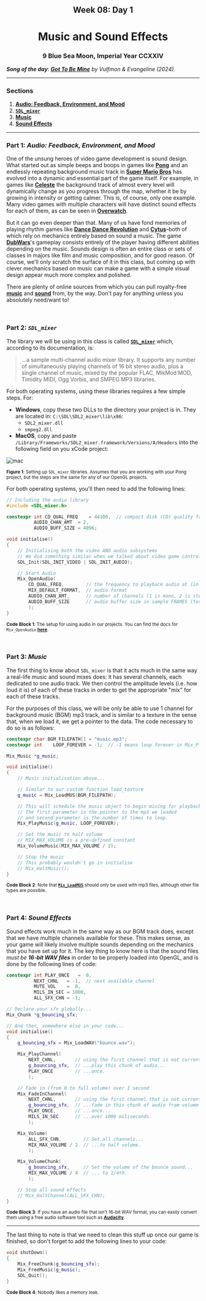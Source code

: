 <h2 align=center>Week 08: Day 1</h2>

<h1 align=center>Music and Sound Effects</h1>

<h3 align=center>9 Blue Sea Moon, Imperial Year CCXXIV</h3>

***Song of the day***: _[**Got To Be Mine**](https://youtu.be/DEsKgbYs9Mc?si=tJRjp8PgD0F2er3H) by Vulfmon & Evangeline (2024)._

---

### Sections

1. [**Audio: Feedback, Environment, and Mood**](#part-1-audio-feedback-environment-and-mood)
2. [**`SDL_mixer`**](#part-2-sdl_mixer)
3. [**Music**](#part-3-music)
4. [**Sound Effects**](#part-3-sound-effects)
 
---

### Part 1: _Audio: Feedback, Environment, and Mood_

One of the unsung heroes of video game development is sound design. What started out as simple beeps and boops in games like [**Pong**](https://youtu.be/e4VRgY3tkh0) and an endlessly repeating background music track in [**Super Mario Bros**](https://youtu.be/-avspZlbOWU?t=13) has evolved into a dynamic and essential part of the game itself. For example, in games like [**Celeste**](https://youtu.be/gXJT9wgu7Wg) the background track of almost every level will dynamically change as you progress through the map, whether it be by growing in intensity or getting calmer. This is, of course, only one example. Many video games with multiple characters will have distinct sound effects for each of them, as can be seen in [**Overwatch**](https://youtu.be/teun_wZ8_LI).

But it can go even deeper than that. Many of us have fond memories of playing rhythm games like [**Dance Dance Revolution**](https://youtu.be/sv7gxqEhcBo?t=68) and [**Cytus**](https://youtu.be/RKP4R_HwyNE)–both of which rely on mechanics entirely based on sound a music. The game [**DubWars**](https://youtu.be/VJFi3gI7j6w)'s gameplay consists entirely of the player having different abilities depending on the music. Sounds design is often an entire class or sets of classes in majors like film and music composition, and for good reason. Of course, we'll only scratch the surface of it in this class, but coming up with clever mechanics based on music can make a game with a simple visual design appear much more complex and polished.

There are plenty of online sources from which you can pull royalty-free [**music**](https://incompetech.filmmusic.io/search/) and [**sound**](https://freesound.org) from, by the way. Don't pay for anything unless you absolutely need/want to!

<br>

### Part 2: _`SDL_mixer`_

The library we will be using in this class is called [**`SDL_mixer`**](https://github.com/libsdl-org/SDL_mixer) which, according to its documentation, is:

> ...a sample multi-channel audio mixer library. It supports any number of simultaneously playing channels of 16 bit stereo audio, plus a single channel of music, mixed by the popular FLAC, MikMod MOD, Timidity MIDI, Ogg Vorbis, and SMPEG MP3 libraries.

For both operating systems, using these libraries requires a few simple steps. For:

- **Windows**, copy these two DLLs to the directory your project is in. They are located in: `C:\SDL\SDL2_mixer\lib\x86`:
    - `SDL2_mixer.dll`
    - `smpeg2.dll`
- **MacOS**, copy and paste `/Library/Frameworks/SDL2_mixer.framework/Versions/A/Headers` into the following field on you xCode project:

![mac](assets/mac.png)

<sub>**Figure 1**: Setting up `SDL_mixer` libraries. Assumes that you are working with your Pong project, but the steps are the same for any of our OpenGL projects.</sub>

For both operating systems, you'll then need to add the following lines:

```cpp
// Including the audio library
#include <SDL_mixer.h>

constexpr int CD_QUAL_FREQ    = 44100,  // compact disk (CD) quality frequency
          AUDIO_CHAN_AMT  = 2,
          AUDIO_BUFF_SIZE = 4096;

void initialise()
{
    // Initialising both the video AND audio subsystems
    // We did something similar when we talked about video game controllers
    SDL_Init(SDL_INIT_VIDEO | SDL_INIT_AUDIO);

    // Start Audio
    Mix_OpenAudio(
        CD_QUAL_FREQ,        // the frequency to playback audio at (in Hz)
        MIX_DEFAULT_FORMAT,  // audio format
        AUDIO_CHAN_AMT,      // number of channels (1 is mono, 2 is stereo, etc).
        AUDIO_BUFF_SIZE      // audio buffer size in sample FRAMES (total samples divided by channel count)
        );
}
```

<sub>**Code Block 1**: The setup for using audio in our projects. You can find the docs for `Mix_OpenAudio` [**here**](https://wiki.libsdl.org/SDL2_mixer/Mix_OpenAudio).</sub>

<br>

### Part 3: _Music_

The first thing to know about `SDL_mixer` is that it acts much in the same way a real-life music and sound mixes does: it has several channels, each dedicated to one audio track. We then control the amplitude levels (i.e. how loud it is) of each of these tracks in order to get the appropriate "mix" for each of these tracks.

For the purposes of this class, we will be only be able to use 1 channel for background music (BGM) mp3 track, and is similar to a texture in the sense that, when we load it, we get a pointer to the data. The code necessary to do so is as follows:

```cpp
constexpr char BGM_FILEPATH[] = "music.mp3";
constexpr int    LOOP_FOREVER = -1;  // -1 means loop forever in Mix_PlayMusic; 0 means play once and loop zero times

Mix_Music *g_music;

void initialise()
{
    // Music initialisation above... 

    // Similar to our custom function load_texture
    g_music = Mix_LoadMUS(BGM_FILEPATH);

    // This will schedule the music object to begin mixing for playback.
    // The first parameter is the pointer to the mp3 we loaded 
    // and second parameter is the number of times to loop.
    Mix_PlayMusic(g_music, LOOP_FOREVER);

    // Set the music to half volume
    // MIX_MAX_VOLUME is a pre-defined constant
    Mix_VolumeMusic(MIX_MAX_VOLUME / 2);

    // Stop the music
    // This probably wouldn't go in initialise
    // Mix_HaltMusic();
}
```

<sub>**Code Block 2**: Note that [**`Mix_LoadMUS`**](https://wiki.libsdl.org/SDL2_mixer/Mix_LoadMUS) should only be used with mp3 files, although other file types are possible.</sub>

<br>

### Part 4: _Sound Effects_

Sound effects work much in the same way as our BGM track does, except that we have multiple channels available for these. This makes sense, as your game will likely involve multiple sounds depending on the mechanics that you have set up for it. The key thing to know here is that the sound files _must be **16-bit WAV files**_ in order to be properly loaded into OpenGL, and is done by the following lines of code:

```cpp
constexpr int PLAY_ONCE   =  0,
          NEXT_CHNL   = -1,  // next available channel
          MUTE_VOL    =  0,
          MILS_IN_SEC = 1000,
          ALL_SFX_CHN = -1;

// Declare your sfx globally...
Mix_Chunk *g_bouncing_sfx;

// And then, somewhere else in your code...
void initialise()
{
    g_bouncing_sfx = Mix_LoadWAV("bounce.wav");

    Mix_PlayChannel(
        NEXT_CHNL,       // using the first channel that is not currently in use...
        g_bouncing_sfx,  // ...play this chunk of audio...
        PLAY_ONCE        // ...once.
        );

    // Fade in (from 0 to full volume) over 1 second
    Mix_FadeInChannel(
        NEXT_CHNL,       // using the first channel that is not currently in use...
        g_bouncing_sfx,  // ...fade in this chunk of audio from volume 0 to max volume...
        PLAY_ONCE,       // ...once...
        MILS_IN_SEC      // ...over 1000 miliseconds.
        );

    Mix_Volume(
        ALL_SFX_CHN,        // Set all channels...
        MIX_MAX_VOLUME / 2  // ...to half volume.
        );

    Mix_VolumeChunk(
        g_bouncing_sfx,     // Set the volume of the bounce sound...
        MIX_MAX_VOLUME / 4  // ... to 1/4th.
        );

    // Stop all sound effects
    // Mix_HaltChannel(ALL_SFX_CHN);
}
```

<sub>**Code Block 3**: If you have an audio file that isn't 16-bit WAV format, you can easily convert them using a free audio software tool such as [**Audacity**](https://youtu.be/WEkB6eVhlqs).</sub>

---

The last thing to note is that we need to clean this stuff up once our game is finished, so don't forget to add the following lines to your code:

```cpp
void shutDown()
{
    Mix_FreeChunk(g_bouncing_sfx);
    Mix_FreeMusic(g_music);
    SDL_Quit();
}
```

<sub>**Code Block 4**: Nobody likes a memory leak.</sub>